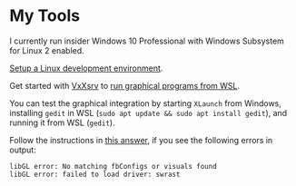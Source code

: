 # My Tools

I currently run insider Windows 10 Professional with Windows Subsystem for Linux 2 enabled.

[Setup a Linux development environment](https://nickjanetakis.com/blog/a-linux-dev-environment-on-windows-with-wsl-2-docker-desktop-and-more).

Get started with [VxXsrv](https://sourceforge.net/p/vcxsrv/wiki/VcXsrv%20%26%20Win10/) to [run graphical programs from WSL](https://sourceforge.net/p/vcxsrv/wiki/VcXsrv%20%26%20Win10/).

You can test the graphical integration by starting `XLaunch` from Windows, installing `gedit` in WSL (`sudo apt update && sudo apt install gedit`), and running it from WSL (`gedit`).

Follow the instructions in [this answer](https://askubuntu.com/a/1127013/1101219), if you see the following errors in output:

```
libGL error: No matching fbConfigs or visuals found
libGL error: failed to load driver: swrast
```
